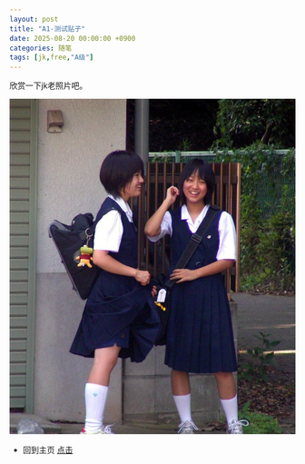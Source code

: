 ```yaml
---
layout: post
title: "A1-测试贴子"
date: 2025-08-20 00:00:00 +0900
categories: 随笔
tags: [jk,free,"A级"]
---
```


欣赏一下jk老照片吧。

![我的图片](/assets/img/2.jpg)

- 回到主页 [点击](https://cannot5dme.github.io)
